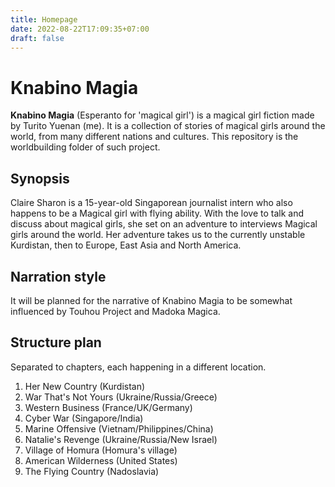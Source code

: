 ```yaml
---
title: Homepage
date: 2022-08-22T17:09:35+07:00
draft: false
---
```


# Knabino Magia

**Knabino Magia** (Esperanto for 'magical girl') is a magical girl fiction made by Turito Yuenan (me). It is a collection of stories of magical girls around the world, from many different nations and cultures. This repository is the worldbuilding folder of such project.

## Synopsis

Claire Sharon is a 15-year-old Singaporean journalist intern who also happens to be a Magical girl with flying ability. With the love to talk and discuss about magical girls, she set on an adventure to interviews Magical girls around the world. Her adventure takes us to the currently unstable Kurdistan, then to Europe, East Asia and North America.

## Narration style

It will be planned for the narrative of Knabino Magia to be somewhat influenced by Touhou Project and Madoka Magica.

## Structure plan

Separated to chapters, each happening in a different location.

1. Her New Country (Kurdistan)
2. War That's Not Yours (Ukraine/Russia/Greece)
3. Western Business (France/UK/Germany)
4. Cyber War (Singapore/India)
5. Marine Offensive (Vietnam/Philippines/China)
6. Natalie's Revenge (Ukraine/Russia/New Israel)
7. Village of Homura (Homura's village)
8. American Wilderness (United States)
9. The Flying Country (Nadoslavia)
